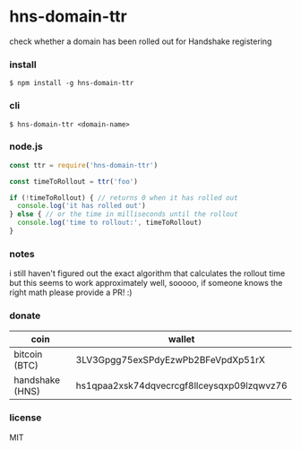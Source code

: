 # hns-domain-ttr

check whether a domain has been rolled out for Handshake registering

### install

```shell
$ npm install -g hns-domain-ttr
```

### cli

```shell
$ hns-domain-ttr <domain-name>
```

### node.js

```javascript
const ttr = require('hns-domain-ttr')

const timeToRollout = ttr('foo')

if (!timeToRollout) { // returns 0 when it has rolled out
  console.log('it has rolled out')
} else { // or the time in milliseconds until the rollout
  console.log('time to rollout:', timeToRollout)
}
```

### notes

i still haven't figured out the exact algorithm that calculates
the rollout time but this seems to work approximately well,
sooooo, if someone knows the right math please provide a PR! :)

### donate

coin | wallet
 --- | ---
bitcoin (BTC) | 3LV3Gpgg75exSPdyEzwPb2BFeVpdXp51rX
handshake (HNS) | hs1qpaa2xsk74dqvecrcgf8llceysqxp09lzqwvz76

### license

MIT
